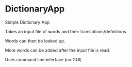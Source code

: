 # DictionaryApp

Simple Dictionary App

Takes an input file of words and their translations/definitions.

Words can then be looked up.

More words can be added after the input file is read.

Uses command line interface (no GUI)
